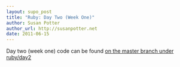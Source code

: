 ```yaml
---
layout: supo_post
title: "Ruby: Day Two (Week One)"
author: Susan Potter
author_url: http://susanpotter.net
date: 2011-06-15
---
```


Day two (week one) code can be found 
[on the master branch under ruby/day2](https://github.com/mbbx6spp/7languages7weeks/tree/master/ruby/day2)
